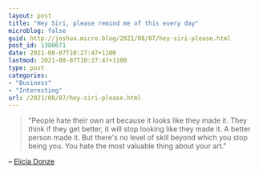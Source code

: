 ```yaml
---
layout: post
title: "Hey Siri, please remind me of this every day"
microblog: false
guid: http://joshua.micro.blog/2021/08/07/hey-siri-please.html
post_id: 1380671
date: 2021-08-07T10:27:47+1100
lastmod: 2021-08-07T10:27:47+1100
type: post
categories:
- "Business"
- "Interesting"
url: /2021/08/07/hey-siri-please.html
---
```

> "People hate their own art because it looks like they made it. They think if they get better, it will stop looking like they made it. A better person made it. But there's no level of skill beyond which you stop being you. You hate the most valuable thing about your art."

– [Elicia Donze](https://twitter.com/eliciadonze/status/1404054807598469124?s=20)
